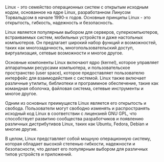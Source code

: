 Linux - это семейство операционных систем с открытым исходным кодом, основанное на ядре Linux, разработанном Линусом Торвальдсом в начале 1990-х годов. Основные принципы Linux - это открытость, гибкость, надежность и безопасность.

Linux является популярным выбором для серверов, суперкомпьютеров, встраиваемых систем, мобильных устройств и даже настольных компьютеров. Он предлагает широкий набор функций и возможностей, таких как многозадачность, многопользовательский доступ, виртуализация, сетевые возможности и многое другое.

Основные компоненты Linux включают ядро (kernel), которое управляет аппаратными ресурсами компьютера, и пользовательское пространство (user space), которое предоставляет пользователю интерфейс для взаимодействия с системой. Linux также включает различные утилиты, библиотеки и программное обеспечение, такие как командная оболочка, файловая система, сетевые инструменты и многое другое.

Одним из основных преимуществ Linux является его открытость и свобода. Пользователи могут свободно изменять и распространять исходный код Linux в соответствии с лицензией GNU GPL, что способствует развитию сообщества разработчиков и появлению различных дистрибутивов Linux, таких как Ubuntu, Fedora, Debian и многие другие.

В целом, Linux представляет собой мощную операционную систему, которая обладает высокой степенью гибкости, надежности и безопасности, что делает его популярным выбором для различных типов устройств и приложений.